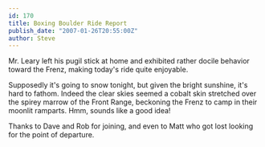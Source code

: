 ```yaml
---
id: 170
title: Boxing Boulder Ride Report
publish_date: "2007-01-26T20:55:00Z"
author: Steve
---
```

Mr. Leary left his pugil stick at home and exhibited rather docile behavior toward the Frenz, making today's ride quite enjoyable.

Supposedly it's going to snow tonight, but given the bright sunshine, it's hard to fathom. Indeed the clear skies seemed a cobalt skin stretched over the spirey marrow of the Front Range, beckoning the Frenz to camp in their moonlit ramparts. Hmm, sounds like a good idea!

Thanks to Dave and Rob for joining, and even to Matt who got lost looking for the point of departure.
